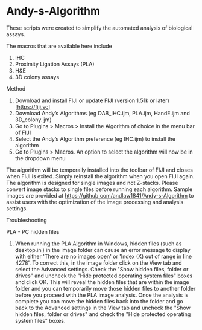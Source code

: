 # Andy-s-Algorithm
These scripts were created to simplify the automated analysis of biological assays.

The macros that are available here include
1. IHC
2. Proximity Ligation Assays (PLA)
3. H&E
4. 3D colony assays

Method

1.	Download and install FIJI or update FIJI (version 1.51k or later) [https://fiji.sc]
2.	Download Andy’s Algorithms (eg DAB_IHC.ijm, PLA.ijm, HandE.ijm and 3D_colony.ijm) 
3.	Go to Plugins > Macros > Install the Algorithm of choice in the menu bar of FIJI
4.	Select the Andy’s Algorithm preference (eg IHC.ijm) to install the algorithm
5.	Go to Plugins > Macros. An option to select the algorithm will now be in the dropdown menu

The algorithm will be temporally installed into the toolbar of FIJI and closes when FIJI is exited. Simply reinstall the algorithm when you open FIJI again. The algorithm is designed for single images and not Z-stacks. Please convert image stacks to single files before running each algorithm. Sample images are provided at https://github.com/andlaw1841/Andy-s-Algorithm to assist users with the optimization of the image processing and analysis settings.


Troubleshooting

PLA - PC hidden files
1. When running the PLA Algorithm in Windows, hidden files (such as desktop.ini) in the image folder can cause an error message to display with either 'There are no images open' or 'Index (X) out of range in line 4278'. To correct this, in the image folder click on the View tab and select the Advanced settings. Check the "Show hidden files, folder or drives" and uncheck the "Hide protected operating system files" boxes and click OK. This will reveal the hidden files that are within the image folder and you can temporarily move those hidden files to another folder before you proceed with the PLA image analysis. Once the analysis is complete you can move the hidden files back into the folder and go back to the Advanced settings in the View tab and uncheck the "Show hidden files, folder or drives" and check the "Hide protected operating system files" boxes.
